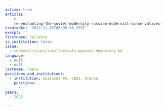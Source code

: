 ```yaml
---
active: true
articles:
  - >-
    re-enchanting-the-soviet-modernity-russian-modernist-conservatives-and-the-spiritualization-of-technology-in-the-1970s
createdAt: '2022-11-10T08:35:33.255Z'
exerpt: ''
firstname: Juliette
is_institution: false
issue:
  - content/issues/intellectuals-against-democracy.md
language:
  - null
  - null
lastname: Faure
positions_and_institutions:
  - institution: Sciences Po, CERI, France
    positions:
      - ''
years:
  - 2022

---
```

